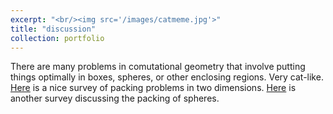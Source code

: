 ```yaml
---
excerpt: "<br/><img src='/images/catmeme.jpg'>"
title: "discussion"
collection: portfolio
---
```

There are many problems in comutational geometry that involve putting things
optimally in boxes, spheres, or other enclosing regions. Very cat-like.
[Here](https://www.sciencedirect.com/science/article/pii/S0377221702001236) is a
nice survey of packing problems in two dimensions.
[Here](https://www.hindawi.com/journals/aor/2009/150624/) is another survey
discussing the packing of spheres.
